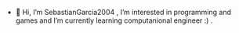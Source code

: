 - 👋 Hi, I’m SebastianGarcia2004 , I’m interested in programming and games and I’m currently learning computanional engineer :) .

<!---
SebastianGarcia2004/SebastianGarcia2004 is a ✨ special ✨ repository because its `README.md` (this file) appears on your GitHub profile.
You can click the Preview link to take a look at your changes.
--->

